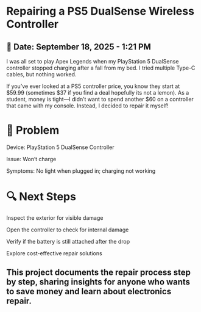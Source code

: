 # Repairing a PS5 DualSense Wireless Controller

## 📅 Date: September 18, 2025 - 1:21 PM

I was all set to play Apex Legends when my PlayStation 5 DualSense controller stopped charging after a fall from my bed. I tried multiple Type-C cables, but nothing worked.

If you’ve ever looked at a PS5 controller price, you know they start at $59.99 (sometimes $37 if you find a deal hopefully its not a lemon). As a student, money is tight—I didn’t want to spend another $60 on a controller that came with my console. Instead, I decided to repair it myself!


# 🛑 Problem

Device: PlayStation 5 DualSense Controller

Issue: Won’t charge

Symptoms: No light when plugged in; charging not working


# 🔍 Next Steps

Inspect the exterior for visible damage

Open the controller to check for internal damage

Verify if the battery is still attached after the drop

Explore cost-effective repair solutions

## This project documents the repair process step by step, sharing insights for anyone who wants to save money and learn about electronics repair.
